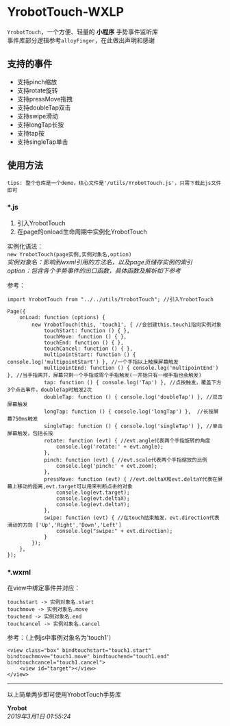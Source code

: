 # YrobotTouch-WXLP
`YrobotTouch`，一个方便、轻量的 __小程序__ 手势事件监听库  
事件库部分逻辑参考`alloyFinger`，在此做出声明和感谢  

## 支持的事件  
- 支持pinch缩放  
- 支持rotate旋转  
- 支持pressMove拖拽  
- 支持doubleTap双击  
- 支持swipe滑动  
- 支持longTap长按  
- 支持tap按  
- 支持singleTap单击  

## 使用方法  
`tips: 整个仓库是一个demo，核心文件是'/utils/YrobotTouch.js'，只需下载此js文件即可`  

### *.js  
1. 引入YrobotTouch
2. 在page的onload生命周期中实例化YrobotTouch  

实例化语法：    
`new YrobotTouch(page实例,实例对象名,option)`  
_实例对象名：影响到wxml引用的方法名，以及page页储存实例的索引_  
_option：包含各个手势事件的出口函数，具体函数及解析如下参考_

参考：
```
import YrobotTouch from "../../utils/YrobotTouch"; //引入YrobotTouch

Page({
    onLoad: function (options) {
        new YrobotTouch(this, 'touch1', { //会创建this.touch1指向实例对象
            touchStart: function () { },
            touchMove: function () { },
            touchEnd: function () { },
            touchCancel: function () { },
            multipointStart: function () { console.log('multipointStart') }, //一个手指以上触摸屏幕触发
            multipointEnd: function () { console.log('multipointEnd') }, //当手指离开，屏幕只剩一个手指或零个手指触发(一开始只有一根手指也会触发)
            tap: function () { console.log('Tap') }, //点按触发，覆盖下方3个点击事件，doubleTap时触发2次 
            doubleTap: function () { console.log('doubleTap') }, //双击屏幕触发
            longTap: function () { console.log('longTap') },  //长按屏幕750ms触发
            singleTap: function () { console.log('singleTap') }, //单击屏幕触发，包括长按
            rotate: function (evt) { //evt.angle代表两个手指旋转的角度
                console.log('rotate:' + evt.angle);
            },
            pinch: function (evt) { //evt.scale代表两个手指缩放的比例
                console.log('pinch:' + evt.zoom);
            },
            pressMove: function (evt) { //evt.deltaX和evt.deltaY代表在屏幕上移动的距离,evt.target可以用来判断点击的对象
                console.log(evt.target);
                console.log(evt.deltaX);
                console.log(evt.deltaY);
            },
            swipe: function (evt) { //在touch结束触发，evt.direction代表滑动的方向 ['Up','Right','Down','Left']
                console.log("swipe:" + evt.direction);
            }
        });
    },
});  
```

### *.wxml  
在view中绑定事件并对应：  
```
touchstart -> 实例对象名.start  
touchmove -> 实例对象名.move  
touchend -> 实例对象名.end    
touchcancel -> 实例对象名.cancel   
```

参考：（上例js中事例对象名为'touch1'）
```
<view class="box" bindtouchstart="touch1.start" bindtouchmove="touch1.move" bindtouchend="touch1.end" bindtouchcancel="touch1.cancel">
    <view id="target"></view>
</view>
```

-----
以上简单两步即可使用YrobotTouch手势库


__Yrobot__  
_2019年3月1日 01:55:24_
